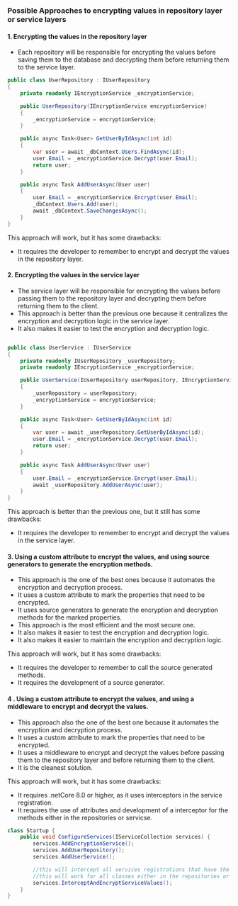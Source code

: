 ﻿### Possible Approaches to encrypting values in repository layer or service layers

#### 1. Encrypting the values in the repository layer

- Each repository will be responsible for encrypting the values before saving them to the database and decrypting them before returning them to the service layer.

```csharp
public class UserRepository : IUserRepository
{
	private readonly IEncryptionService _encryptionService;

	public UserRepository(IEncryptionService encryptionService)
	{
		_encryptionService = encryptionService;
	}

	public async Task<User> GetUserByIdAsync(int id)
	{
		var user = await _dbContext.Users.FindAsync(id);
		user.Email = _encryptionService.Decrypt(user.Email);
		return user;
	}

	public async Task AddUserAsync(User user)
	{
		user.Email = _encryptionService.Encrypt(user.Email);
		_dbContext.Users.Add(user);
		await _dbContext.SaveChangesAsync();
	}
}
```

This approach will work, but it has some drawbacks:

- It requires the developer to remember to encrypt and decrypt the values in the repository layer.


#### 2. Encrypting the values in the service layer

- The service layer will be responsible for encrypting the values before passing them to the repository layer and decrypting them before returning them to the client.
- This approach is better than the previous one because it centralizes the encryption and decryption logic in the service layer.
- It also makes it easier to test the encryption and decryption logic.

```csharp

public class UserService : IUserService
{
	private readonly IUserRepository _userRepository;
	private readonly IEncryptionService _encryptionService;

	public UserService(IUserRepository userRepository, IEncryptionService encryptionService)
	{
		_userRepository = userRepository;
		_encryptionService = encryptionService;
	}

	public async Task<User> GetUserByIdAsync(int id)
	{
		var user = await _userRepository.GetUserByIdAsync(id);
		user.Email = _encryptionService.Decrypt(user.Email);
		return user;
	}

	public async Task AddUserAsync(User user)
	{
		user.Email = _encryptionService.Encrypt(user.Email);
		await _userRepository.AddUserAsync(user);
	}
}
```

This approach is better than the previous one, but it still has some drawbacks:

- It requires the developer to remember to encrypt and decrypt the values in the service layer.

#### 3. Using a custom attribute to encrypt the values, and using source generators to generate the encryption methods.

- This approach is the one of the best ones because it automates the encryption and decryption process.
- It uses a custom attribute to mark the properties that need to be encrypted.
- It uses source generators to generate the encryption and decryption methods for the marked properties.
- This approach is the most efficient and the most secure one.
- It also makes it easier to test the encryption and decryption logic.
- It also makes it easier to maintain the encryption and decryption logic.

This approach will work, but it has some drawbacks:

- It requires the developer to remember to call the source generated methods.
- It requires the development of a source generator.

#### 4 . Using a custom attribute to encrypt the values, and using a middleware to encrypt and decrypt the values.

- This approach also the one of the best one because it automates the encryption and decryption process.
- It uses a custom attribute to mark the properties that need to be encrypted.
- It uses a middleware to encrypt and decrypt the values before passing them to the repository layer and before returning them to the client.
- It is the cleanest solution.

This approach will work, but it has some drawbacks:

- It requires .netCore 8.0 or higher, as it uses interceptors in the service registration.
- It requires the use of attributes and development of a interceptor for the methods either in the repositories or servicse.


```csharp
class Startup {
	public void ConfigureServices(IServiceCollection services) {
		services.AddEncryptionService();
		services.AddUserRepository();
		services.AddUserService();

		//this will intercept all services registrations that have the attribute [InterceptAndEncrypt]
		//this will work for all classes either in the repositories or services
		services.InterceptAndEncryptServiceValues();
	}
}
```